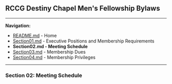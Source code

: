 
## RCCG Destiny Chapel Men's Fellowship Bylaws
___________________________________________________________________________________________________________________
**Navigation:**
- [README.md](README.md) - Home
- [Section01.md](Section01.md) - Executive Positions and Membership Requirements
- **Section02.md - Meeting Schedule**
- [Section03.md](Section03.md) - Membership Dues
- [Section04.md](Section04.md) - Membership Privileges

___________________________________________________________________________________________________________________

### Section 02: Meeting Schedule

